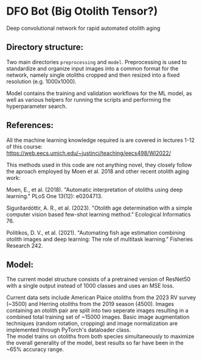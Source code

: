 # DFO Bot (Big Otolith Tensor?)
Deep convolutional network for rapid automated otolith aging

## Directory structure:

Two main directories `preprocessing` and `model`.  Preprocessing is used to standardize and organize input images into a common format for the network, namely single otoliths cropped and then resized into a fixed resolution (e.g. 1000x1000).

Model contains the training and validation workflows for the ML model, as well as various helpers for running the scripts and performing the hyperparameter search.  


## References:
All the machine learning knowledge required is are covered in lectures 1-12 of this course:
https://web.eecs.umich.edu/~justincj/teaching/eecs498/WI2022/

This methods used in this code are not anything novel, they closely follow the aproach employed by Moen et al. 2018 and other recent otolith aging work:

Moen, E., et al. (2018). "Automatic interpretation of otoliths using deep learning." PLoS One 13(12): e0204713.

Sigurðardóttir, A. R., et al. (2023). "Otolith age determination with a simple computer vision based few-shot learning method." Ecological Informatics 76.

Politikos, D. V., et al. (2021). "Automating fish age estimation combining otolith images and deep learning: The role of multitask learning." Fisheries Research 242.

## Model: 

The current model structure consists of a pretrained version of ResNet50 with a single output instead of 1000 classes and uses an MSE loss.

Current data sets include American Plaice otoliths from the 2023 RV survey (~3500) and Herring otoliths from the 2019 season (4500).
Images containing an otolith pair are split into two seperate images resulting in a combined total training set of ~15000 images.
Basic image augmentation techniques (random rotation, cropping) and image normalization are implemented through PyTorch's dataloader class.  
The model trains on otoliths from both species simultaneously to maximize the overall generality of the model, best results so far have been in the ~65% accuracy range.  

